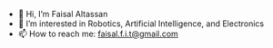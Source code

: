 - 👋 Hi, I’m Faisal Altassan
- 👀 I’m interested in Robotics, Artificial Intelligence, and Electronics
- 📫 How to reach me: faisal.f.i.t@gmail.com

<!---
f-tassan/f-tassan is a ✨ special ✨ repository because its `README.md` (this file) appears on your GitHub profile.
You can click the Preview link to take a look at your changes.
--->

